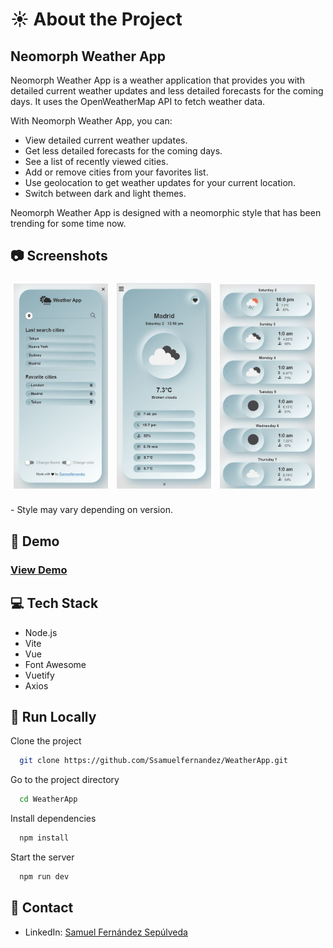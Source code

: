 # ☀️ About the Project

## Neomorph Weather App

Neomorph Weather App is a weather application that provides you with detailed current weather updates and less detailed forecasts for the coming days. It uses the OpenWeatherMap API to fetch weather data.

With Neomorph Weather App, you can:

- View detailed current weather updates.
- Get less detailed forecasts for the coming days.
- See a list of recently viewed cities.
- Add or remove cities from your favorites list.
- Use geolocation to get weather updates for your current location.
- Switch between dark and light themes.

Neomorph Weather App is designed with a neomorphic style that has been trending for some time now.




## 📷 Screenshots

<div>
  <img src="https://github.com/Ssamuelfernandez/WeatherApp/blob/main/public/readmeImages/Menu.JPG?raw=true" style="width: 30%; margin: 1%;" />
  <img src="https://github.com/Ssamuelfernandez/WeatherApp/blob/main/public/readmeImages/CurrentWeather.JPG?raw=true" style="width: 30%; margin: 1%;" />
  <img src="https://github.com/Ssamuelfernandez/WeatherApp/blob/main/public/readmeImages/ForecastWeather.JPG?raw=true" style="width: 30%; margin: 1%;" /> 
</div>
<br>
- Style may vary depending on version.




## 🧰 Demo
<h3><a href="https://ssamuelfernandez.github.io/WeatherApp/">View Demo</a><h3/>


## 💻 Tech Stack

- Node.js
- Vite
- Vue
- Font Awesome
- Vuetify
- Axios


## 🏃 Run Locally

Clone the project

```bash
  git clone https://github.com/Ssamuelfernandez/WeatherApp.git
```

Go to the project directory

```bash
  cd WeatherApp 
```

Install dependencies

```bash
  npm install
```

Start the server

```bash
  npm run dev
```


## 🤝 Contact

- LinkedIn: <a href="www.linkedin.com/in/samuelfernándezsepúlveda" target="_blank">Samuel Fernández Sepúlveda</a>
